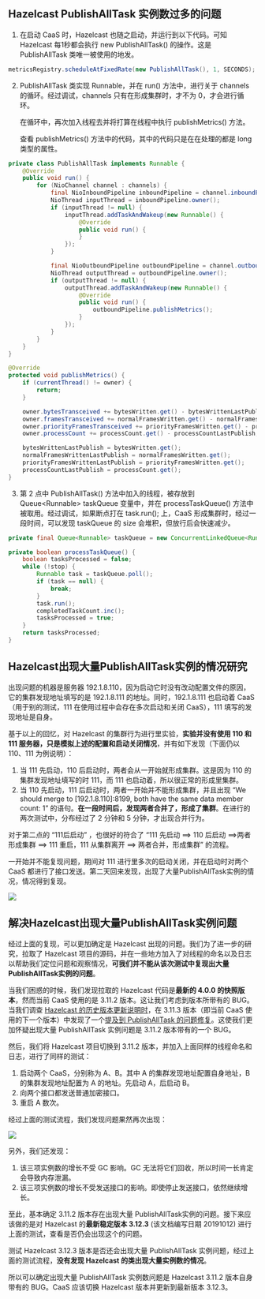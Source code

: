 ## Hazelcast PublishAllTask 实例数过多的问题

1. 在启动 CaaS 时，Hazelcast 也随之启动，并运行到以下代码。可知 Hazelcast 每1秒都会执行 new PublishAllTask() 的操作。这是 PublishAllTask 类唯一被使用的地发。

```java
metricsRegistry.scheduleAtFixedRate(new PublishAllTask(), 1, SECONDS);
```

2. PublishAllTask 类实现 Runnable，并在 run() 方法中，进行关于 channels 的循环。经过调试，channels 只有在形成集群时，才不为 0，才会进行循环。

   在循环中，再次加入线程去并将打算在线程中执行 publishMetrics() 方法。

   查看 publishMetrics() 方法中的代码，其中的代码只是在在处理的都是 long 类型的属性。

```java
private class PublishAllTask implements Runnable {
	@Override
    public void run() {
        for (NioChannel channel : channels) {
	        final NioInboundPipeline inboundPipeline = channel.inboundPipeline;
			NioThread inputThread = inboundPipeline.owner();
			if (inputThread != null) {
				inputThread.addTaskAndWakeup(new Runnable() {
					@Override
					public void run() {		                                    								inboundPipeline.publishMetrics();
					}
				});
			}

			final NioOutboundPipeline outboundPipeline = channel.outboundPipeline;
			NioThread outputThread = outboundPipeline.owner();
			if (outputThread != null) {
				outputThread.addTaskAndWakeup(new Runnable() {
					@Override
					public void run() {
						outboundPipeline.publishMetrics();
					}
				});
			}
		}
	}
}

@Override
protected void publishMetrics() {
	if (currentThread() != owner) {
		return;
	}

	owner.bytesTransceived += bytesWritten.get() - bytesWrittenLastPublish;
	owner.framesTransceived += normalFramesWritten.get() - normalFramesWrittenLastPublish;
	owner.priorityFramesTransceived += priorityFramesWritten.get() - priorityFramesWrittenLastPublish;
	owner.processCount += processCount.get() - processCountLastPublish;

    bytesWrittenLastPublish = bytesWritten.get();
	normalFramesWrittenLastPublish = normalFramesWritten.get();
    priorityFramesWrittenLastPublish = priorityFramesWritten.get();
    processCountLastPublish = processCount.get();
}
```

3. 第 2 点中 PublishAllTask() 方法中加入的线程，被存放到 Queue\<Runnable\> taskQueue 变量中，并在 processTaskQueue() 方法中被取用。经过调试，如果断点打在 task.run(); 上，CaaS 形成集群时，经过一段时间，可以发现 taskQueue 的 size 会堆积，但放行后会快速减少。

```java
private final Queue<Runnable> taskQueue = new ConcurrentLinkedQueue<Runnable>();

private boolean processTaskQueue() {
	boolean tasksProcessed = false;
    while (!stop) {
		Runnable task = taskQueue.poll();
	    if (task == null) {
	        break;
        }
	    task.run();
		completedTaskCount.inc();
	    tasksProcessed = true;
    }
	return tasksProcessed;
}
```

## Hazelcast出现大量PublishAllTask实例的情况研究

出现问题的机器是服务器 192.1.8.110，因为启动它时没有改动配置文件的原因，它的集群发现地址填写的是 192.1.8.111 的地址。同时，192.1.8.111 也启动着 CaaS（用于别的测试，111 在使用过程中会存在多次启动和关闭 CaaS），111 填写的发现地址是自身。

基于以上的回忆，对 Hazelcast 的集群行为进行里实验，**实验并没有使用 110 和 111 服务器，只是模拟上述的配置和启动关闭情况**，并有如下发现（下面仍以 110、111 为例说明）：

1. 当 111 先启动，110 后启动时，两者会从一开始就形成集群。这是因为 110 的集群发现地址填写的时 111，而 111 也启动着，所以很正常的形成里集群。
2. 当 110 先启动，111 后启动时，两者一开始并不能形成集群，并且出现 “We should merge to [192.1.8.110]:8199, both have the same data member count: 1” 的语句。**在一段时间后，发现两者合并了，形成了集群**。在进行的两次测试中，分布经过了 2 分钟和 5 分钟，才出现合并行为。

对于第二点的 “111后启动” ，也很好的符合了 “111 先启动 ==> 110 后启动 ==>两者形成集群 ==> 111 重启，111 从集群离开 ==> 两者合并，形成集群” 的流程。

一开始并不能复现问题，期间对 111 进行里多次的启动关闭，并在启动时对两个 CaaS 都进行了接口发送。第二天回来发现，出现了大量PublishAllTask实例的情况，情况得到复现。

![](/home/user/image/publishAllTask_1.png)

## 解决Hazelcast出现大量PublishAllTask实例问题

经过上面的复现，可以更加确定是 Hazelcast 出现的问题。我们为了进一步的研究，拉取了 Hazelcast 项目的源码，并在一些地方加入了对线程的命名以及日志以帮助我们定位问题和观察情况，**可我们并不能从该次测试中复现出大量PublishAllTask实例的问题**。

当我们困惑的时候，我们发现拉取的 Hazelcast 代码是**最新的 4.0.0 的快照版本**，然而当前 CaaS 使用的是 3.11.2 版本。这让我们考虑到版本所带有的 BUG。当我们调查 [Hazelcast 的历史版本更新说明时](<https://docs.hazelcast.org/docs/rn/index.html#3-11-2>)，在 3.11.3 版本（即当前 CaaS 使用的下一个版本）中发现了一个[提及到 PublishAllTask 的问题修复](<https://github.com/hazelcast/hazelcast/pull/14699>)。这使我们更加怀疑出现大量 PublishAllTask 实例问题是 3.11.2 版本带有的一个 BUG。

然后，我们将 Hazelcast 项目切换到 3.11.2 版本，并加入上面同样的线程命名和日志，进行了同样的测试：

1. 启动两个 CaaS，分别称为 A、B。其中 A 的集群发现地址配置自身地址，B 的集群发现地址配置为 A 的地址。先启动 A，后启动 B。
2. 向两个接口都发送普通加密接口。
3. 重启 A 数次。

经过上面的测试流程，我们发现问题果然再次出现：

![](/home/user/image/publishAllTask_2.png)

另外，我们还发现：

1. 该三项实例数的增长不受 GC 影响。GC 无法将它们回收，所以时间一长肯定会导致内存泄漏。
2. 该三项实例数的增长不受发送接口的影响。即使停止发送接口，依然继续增长。

至此，基本确定 3.11.2 版本存在出现大量 PublishAllTask实例的问题。接下来应该做的是对 Hazelcast 的**最新稳定版本 3.12.3** (该文档编写日期 20191012)  进行上面的测试，查看是否仍会出现这个的问题。

测试 Hazelcast 3.12.3 版本是否还会出现大量 PublishAllTask 实例问题，经过上面的测试流程，**没有发现 Hazelcast 的类出现大量实例数的情况**。

所以可以确定出现大量 PublishAllTask 实例数问题是 Hazelcast 3.11.2 版本自身带有的 BUG。CaaS 应该切换 Hazelcast 版本并更新到最新版本 3.12.3。



### 